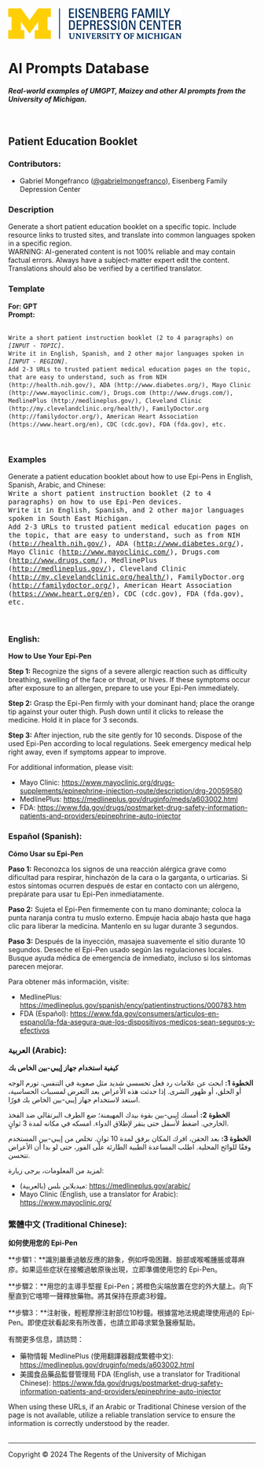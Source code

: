 ![Depression Center Logo](https://github.com/DepressionCenter/.github/blob/main/images/EFDCLogo_375w.png "depressioncenter.org")


# **AI Prompts Database**
#### *__Real-world examples of UMGPT, Maizey and other AI prompts from the University of Michigan.__*

<br />

## Patient Education Booklet

### Contributors:
+ Gabriel Mongefranco ([@gabrielmongefranco](https://github.com/gabrielmongefranco)), Eisenberg Family Depression Center

### Description
Generate a short patient education booklet on a specific topic. Include resource links to trusted sites, and translate into common languages spoken in a specific region.  
WARNING: AI-generated content is not 100% reliable and may contain factual errors. Always have a subject-matter expert edit the content. Translations should also be verified by a certified translator.

### Template
**For: GPT**  <br />
**Prompt:**
<pre><code>
Write a short patient instruction booklet (2 to 4 paragraphs) on <var>[INPUT - TOPIC]</var>.  
Write it in English, Spanish, and 2 other major languages spoken in <var>[INPUT - REGION]</var>.   
Add 2-3 URLs to trusted patient medical education pages on the topic, that are easy to understand, such as from NIH (http://health.nih.gov/), ADA (http://www.diabetes.org/), Mayo Clinic (http://www.mayoclinic.com/), Drugs.com (http://www.drugs.com/), MedlinePlus (http://medlineplus.gov/), Cleveland Clinic (http://my.clevelandclinic.org/health/), FamilyDoctor.org (http://familydoctor.org/), American Heart Association (https://www.heart.org/en), CDC (cdc.gov), FDA (fda.gov), etc.  
</code></pre>
<br />


### Examples

Generate a patient education booklet about how to use Epi-Pens in English, Spanish, Arabic, and Chinese:<br />
<kbd>
Write a short patient instruction booklet (2 to 4 paragraphs) on how to use Epi-Pen devices.  
Write it in English, Spanish, and 2 other major languages spoken in South East Michigan.  
Add 2-3 URLs to trusted patient medical education pages on the topic, that are easy to understand, such as from NIH (http://health.nih.gov/), ADA (http://www.diabetes.org/), Mayo Clinic (http://www.mayoclinic.com/), Drugs.com (http://www.drugs.com/), MedlinePlus (http://medlineplus.gov/), Cleveland Clinic (http://my.clevelandclinic.org/health/), FamilyDoctor.org (http://familydoctor.org/), American Heart Association (https://www.heart.org/en), CDC (cdc.gov), FDA (fda.gov), etc.  
</kbd><br /><br />
<samp>
### English:
**How to Use Your Epi-Pen**

**Step 1:** Recognize the signs of a severe allergic reaction such as difficulty breathing, swelling of the face or throat, or hives. If these symptoms occur after exposure to an allergen, prepare to use your Epi-Pen immediately.

**Step 2:** Grasp the Epi-Pen firmly with your dominant hand; place the orange tip against your outer thigh. Push down until it clicks to release the medicine. Hold it in place for 3 seconds.

**Step 3:** After injection, rub the site gently for 10 seconds. Dispose of the used Epi-Pen according to local regulations. Seek emergency medical help right away, even if symptoms appear to improve.

For additional information, please visit:
- Mayo Clinic: https://www.mayoclinic.org/drugs-supplements/epinephrine-injection-route/description/drg-20059580
- MedlinePlus: https://medlineplus.gov/druginfo/meds/a603002.html
- FDA: https://www.fda.gov/drugs/postmarket-drug-safety-information-patients-and-providers/epinephrine-auto-injector

### Español (Spanish):
**Cómo Usar su Epi-Pen**

**Paso 1:** Reconozca los signos de una reacción alérgica grave como dificultad para respirar, hinchazón de la cara o la garganta, o urticarias. Si estos síntomas ocurren después de estar en contacto con un alérgeno, prepárate para usar tu Epi-Pen inmediatamente.

**Paso 2:** Sujeta el Epi-Pen firmemente con tu mano dominante; coloca la punta naranja contra tu muslo externo. Empuje hacia abajo hasta que haga clic para liberar la medicina. Mantenlo en su lugar durante 3 segundos.

**Paso 3:** Después de la inyección, masajea suavemente el sitio durante 10 segundos. Deseche el Epi-Pen usado según las regulaciones locales. Busque ayuda médica de emergencia de inmediato, incluso si los síntomas parecen mejorar.

Para obtener más información, visite:
- MedlinePlus: https://medlineplus.gov/spanish/ency/patientinstructions/000783.htm
- FDA (Español): https://www.fda.gov/consumers/articulos-en-espanol/la-fda-asegura-que-los-dispositivos-medicos-sean-seguros-y-efectivos

### العربية (Arabic):
**كيفية استخدام جهاز إيبي-بين الخاص بك**

**الخطوة 1:** ابحث عن علامات رد فعل تحسسي شديد مثل صعوبة في التنفس، تورم الوجه أو الحلق، أو ظهور الشرى. إذا حدثت هذه الأعراض بعد التعرض لمسببات الحساسية، استعد لاستخدام جهاز إيبي-بين الخاص بك فورًا.

**الخطوة 2:** أمسك إيبي-بين بقوة بيدك المهيمنة؛ ضع الطرف البرتقالي ضد الفخذ الخارجي. اضغط لأسفل حتى ينقر لإطلاق الدواء. امسكه في مكانه لمدة 3 ثوانٍ.

**الخطوة 3:** بعد الحقن، افرك المكان برفق لمدة 10 ثوانٍ. تخلص من إيبي-بين المستخدم وفقًا للوائح المحلية. اطلب المساعدة الطبية الطارئة على الفور، حتى لو بدا أن الأعراض تتحسن.

لمزيد من المعلومات، يرجى زيارة:
- ميديلاين بلس (بالعربية): https://medlineplus.gov/arabic/
- Mayo Clinic (English, use a translator for Arabic): https://www.mayoclinic.org/

### 繁體中文 (Traditional Chinese):
**如何使用您的 Epi-Pen**

**步驟1：**識別嚴重過敏反應的跡象，例如呼吸困難、臉部或喉嚨腫脹或蕁麻疹。如果這些症狀在接觸過敏原後出現，立即準備使用您的 Epi-Pen。

**步驟2：**用您的主導手堅握 Epi-Pen；將橙色尖端放置在您的外大腿上。向下壓直到它喀嚓一聲釋放藥物。將其保持在原處3秒鐘。

**步驟3：**注射後，輕輕摩擦注射部位10秒鐘。根據當地法規處理使用過的 Epi-Pen。即使症狀看起來有所改善，也請立即尋求緊急醫療幫助。

有關更多信息，請訪問：
- 藥物情報 MedlinePlus (使用翻譯器翻成繁體中文): https://medlineplus.gov/druginfo/meds/a603002.html
- 美國食品藥品監督管理局 FDA (English, use a translator for Traditional Chinese): https://www.fda.gov/drugs/postmarket-drug-safety-information-patients-and-providers/epinephrine-auto-injector

When using these URLs, if an Arabic or Traditional Chinese version of the page is not available, utilize a reliable translation service to ensure the information is correctly understood by the reader.
</samp><br /><br />

----

Copyright © 2024 The Regents of the University of Michigan
